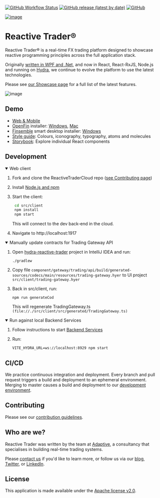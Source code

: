 [![GitHub Workflow Status](https://img.shields.io/github/workflow/status/AdaptiveConsulting/ReactiveTraderCloud/CI)](https://github.com/AdaptiveConsulting/ReactiveTraderCloud/actions?query=workflow%3ACI)
[![GitHub release (latest by date)](https://img.shields.io/github/v/release/AdaptiveConsulting/ReactiveTraderCloud)](https://github.com/AdaptiveConsulting/ReactiveTraderCloud/releases/latest)
[![GitHub](https://img.shields.io/github/license/AdaptiveConsulting/ReactiveTraderCloud)](https://opensource.org/licenses/Apache-2.0)

[![image](images/adaptive-logo.svg)](http://weareadaptive.com/)

# Reactive Trader®

Reactive Trader® is a real-time FX trading platform designed to showcase reactive programming principles across the full application stack.

Originally [written in WPF and .Net](https://github.com/AdaptiveConsulting/ReactiveTrader), and now in React, React-RxJS, Node.js and running on [Hydra](https://weareadaptive.com/platform-solutions/), we continue to evolve the platform to use the latest technologies.

Please see [our Showcase page](https://weareadaptive.com/showcase/) for a full list of the latest features.

![image](src/workspace/public/images/previews/reactive-trader.PNG)

## Demo

- [Web & Mobile]
- [OpenFin] installer: [Windows][openfin-win], [Mac][openfin-mac]
- [Finsemble] smart desktop installer: [Windows][finsemble-win]
- [Style guide]: Colours, iconography, typography, atoms and molecules
- [Storybook]: Explore individual React components

[Web & Mobile]: https://www.reactivetrader.com
[Openfin]: https://openfin.co/
[Finsemble]: https://cosaic.io/finsemble/
[Storybook]: https://www.reactivetrader.com/storybook
[Style guide]: https://www.reactivetrader.com/styleguide
[openfin-win]: ./src/client/install/Reactive-Launcher-Demo.exe?raw=true
[openfin-mac]: ./src/client/install/Reactive-Launcher-Demo.dmg?raw=true
[finsemble-win]: https://storage.googleapis.com/reactive-trader-finsemble/pkg/ReactiveTraderFinsemble.exe

## Development

<details open>
<summary>Web client</summary>

1. Fork and clone the ReactiveTraderCloud repo ([see Contributing page](CONTRIBUTING.md))

2. Install [Node.js and npm](https://nodejs.org/en/download/)

3. Start the client:
   ```bash
    cd src/client
    npm install
    npm start
    ```
   This will connect to the dev back-end in the cloud.

4. Navigate to http://localhost:1917
</details>

<details open>
<summary>Manually update contracts for Trading Gateway API</summary>

1. Open [hydra-reactive-trader](`https://github.com/AdaptiveConsulting/hydra-reactive-trader`) project in IntelliJ IDEA and run:
   ```
   ./gradlew
   ```

2. Copy file `component/gateway/trading/api/build/generated-sources/codecs/main/resources/trading-gateway.hyer` to UI project `src/client/trading-gateway.hyer`

3. Back in src/client, run:
   ```
   npm run generateCod
   ```
   This will regenerate TradingGateway.ts `(file://./src/client/src/generated/TradingGateway.ts)`
</details>

<details open>
<summary>Run against local Backend Services</summary>

1. Follow instructions to start [Backend Services](`https://github.com/AdaptiveConsulting/hydra-reactive-trader#building-the-project`)

2. Run:
   ```
   VITE_HYDRA_URL=ws://localhost:8929 npm start
   ```
</details>


## CI/CD

We practice continuous integration and deployment. Every branch and pull request triggers a build and deployment to an ephemeral environment. Merging to master causes a build and deployment to our [development environment](https://web.dev.reactivetrader.com).

## Contributing

Please see our [contribution guidelines](./CONTRIBUTING.md).

## Who are we?

Reactive Trader was written by the team at [Adaptive](http://weareadaptive.com/), a consultancy that specialises in building real-time trading systems.

Please [contact us](https://weareadaptive.com/contact/) if you'd like to learn more, or follow us via our [blog](https://weareadaptive.com/category/blog/), [Twitter](https://twitter.com/WeAreAdaptive), or [LinkedIn](https://www.linkedin.com/company/adaptive-consulting-ltd/).

## License

This application is made available under the [Apache license v2.0](./LICENSE).
